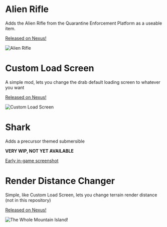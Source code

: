 # Alien Rifle

Adds the Alien Rifle from the Quarantine Enforcement Platform as a useable item. 

[Released on Nexus!](https://www.nexusmods.com/subnautica/mods/141)

![Alien Rifle](https://staticdelivery.nexusmods.com/mods/1155/images/141/141-1535020464-1969446787.png)

# Custom Load Screen

A simple mod, lets you change the drab default loading screen to whatever you want

[Released on Nexus!](https://www.nexusmods.com/subnautica/mods/124)

![Custom Load Screen](https://staticdelivery.nexusmods.com/mods/1155/images/124/124-1532385071-234620029.png)

# Shark

Adds a precursor themed submersible

**VERY WIP, NOT YET AVAILABLE**

[Early in-game screenshot](Shark/ingame-screenshot.png)

# Render Distance Changer

Simple, like Custom Load Screen, lets you change terrain render distance (not in this repository)

[Released on Nexus!](https://www.nexusmods.com/subnautica/mods/334)

![The Whole Mountain Island!](https://staticdelivery.nexusmods.com/mods/1155/images/334/334-1570932955-1652207944.png)